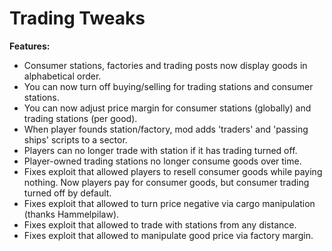 # Trading Tweaks

**Features:**
* Consumer stations, factories and trading posts now display goods in alphabetical order.
* You can now turn off buying/selling for trading stations and consumer stations.
* You can now adjust price margin for consumer stations (globally) and trading stations (per good).
* When player founds station/factory, mod adds 'traders' and 'passing ships' scripts to a sector.
* Players can no longer trade with station if it has trading turned off.
* Player-owned trading stations no longer consume goods over time.
* Fixes exploit that allowed players to resell consumer goods while paying nothing. Now players pay for consumer goods, but consumer trading turned off by default.
* Fixes exploit that allowed to turn price negative via cargo manipulation (thanks Hammelpilaw).
* Fixes exploit that allowed to trade with stations from any distance.
* Fixes exploit that allowed to manipulate good price via factory margin.
